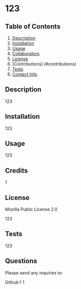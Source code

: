 # 123

## Table of Contents
1. [Description](#description)
2. [Installation](#installation)
3. [Usage](#usage)
4. [Collaborators](#collaborators)
5. [License](#license)
6. [Contributions] (#contributions)
7. [Tests](#tests)
8. [Contact Info](#contact)

  
## Description <a name="description"><a/>

123

## Installation <a name="installation"><a/>

 123

## Usage <a name="usage"><a/>

123

## Credits <a name="collaborators"><a/>

1

## License <a name="license"><a/>

Mozilla Public License 2.0

123

## Tests <a name="tests"><a/>

123

## Questions <a name="contact"><a/>

Please send any inquiries to:

Github:1
1
